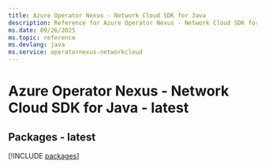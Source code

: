 ```yaml
---
title: Azure Operator Nexus - Network Cloud SDK for Java
description: Reference for Azure Operator Nexus - Network Cloud SDK for Java
ms.date: 09/26/2025
ms.topic: reference
ms.devlang: java
ms.service: operatornexus-networkcloud
---
```

# Azure Operator Nexus - Network Cloud SDK for Java - latest
## Packages - latest
[!INCLUDE [packages](operator-nexus---network-cloud-index.md)]
